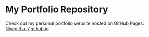 # My Portfolio Repository

Check out my personal portfolio website hosted on GitHub Pages: [Niveditha-7.github.io](https://niveditha-7.github.io)

